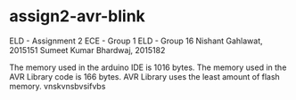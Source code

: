# assign2-avr-blink
ELD - Assignment 2
ECE - Group 1
ELD - Group 16
Nishant Gahlawat, 2015151
Sumeet Kumar Bhardwaj, 2015182


The memory used in the arduino IDE is 1016 bytes.
The memory used in the AVR Library code is 166 bytes.
AVR Library uses the least amount of flash memory.
vnskvnsbvsifvbs